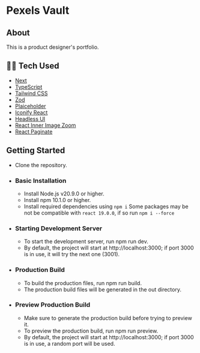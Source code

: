 # Pexels Vault

## About
This is a product designer's portfolio.

## 👨‍💻 Tech Used
- [Next](https://nextjs.org/)
- [TypeScript](https://www.typescriptlang.org/)
- [Tailwind CSS](https://tailwindcss.com/)
- [Zod](https://zod.dev/)
- [Plaiceholder](https://plaiceholder.co/)
- [Iconify React](https://iconify.design/docs/icon-components/react/)
- [Headless UI](https://headlessui.com/)
- [React Inner Image Zoom](https://laurenashpole.github.io/react-inner-image-zoom/)
- [React Paginate](https://www.npmjs.com/package/react-paginate)

## Getting Started
- Clone the repository.
- ### Basic Installation
  - Install Node.js v20.9.0 or higher.
  - Install npm 10.1.0 or higher.
  - Install required dependencies using `npm i`
    Some packages may be not be compatible with `react 19.0.0`, if so run `npm i --force`
- ### Starting Development Server
  - To start the development server, run npm run dev.
  - By default, the project will start at http://localhost:3000; if port 3000 is in use, it will try the next one (3001).
- ### Production Build
  - To build the production files, run npm run build.
  - The production build files will be generated in the out directory.
- ### Preview Production Build
  - Make sure to generate the production build before trying to preview it.
  - To preview the production build, run npm run preview.
  - By default, the project will start at http://localhost:3000; if port 3000 is in use, a random port will be used.
